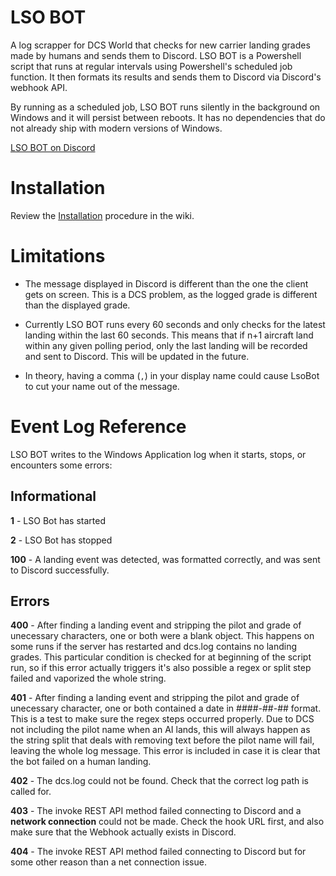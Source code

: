 # LSO BOT
A log scrapper for DCS World that checks for new carrier landing grades made by humans and sends them to Discord. LSO BOT is a Powershell script that runs at regular intervals using Powershell's scheduled job function. It then formats its results and sends them to Discord via Discord's webhook API. 

By running as a scheduled job, LSO BOT runs silently in the background on Windows and it will persist between reboots. It has no dependencies that do not already ship with modern versions of Windows. 

[LSO BOT on Discord](https://discord.gg/nr9xb6YJfw)

# Installation

Review the [Installation](https://github.com/YoloWingPixie/lsobot/wiki/Installation-Guide) procedure in the wiki.

# Limitations

* The message displayed in Discord is different than the one the client gets on screen. This is a DCS problem, as the logged grade is different than the displayed grade.

* Currently LSO BOT runs every 60 seconds and only checks for the latest landing within the last 60 seconds. This means that if n+1 aircraft land within any given polling period, only the last landing will be recorded and sent to Discord. This will be updated in the future.

* In theory, having a comma (`,`) in your display name could cause LsoBot to cut your name out of the message. 

# Event Log Reference
LSO BOT writes to the Windows Application log when it starts, stops, or encounters some errors:

## Informational

**1** - LSO Bot has started

**2** - LSO Bot has stopped

**100** - A landing event was detected, was formatted correctly, and was sent to Discord successfully.

## Errors
**400** - After finding a landing event and stripping the pilot and grade of unecessary characters, one or both were a blank object. This happens on some runs if the server has restarted and dcs.log contains no landing grades. This particular condition is checked for at beginning of the script run, so if this error actually triggers it's also possible a regex or split step failed and vaporized the whole string.

**401** - After finding a landing event and stripping the pilot and grade of unecessary character, one or both contained a date in ####-##-## format. This is a test to make sure the regex steps occurred properly. Due to DCS not including the pilot name when an AI lands, this will always happen as the string split that deals with removing text before the pilot name will fail, leaving the whole log message. This error is included in case it is clear that the bot failed on a human landing.

**402** - The dcs.log could not be found. Check that the correct log path is called for.

**403** - The invoke REST API method failed connecting to Discord and a **network connection** could not be made. Check the hook URL first, and also make sure that the Webhook actually exists in Discord.

**404** - The invoke REST API method failed connecting to Discord but for some other reason than a net connection issue.
